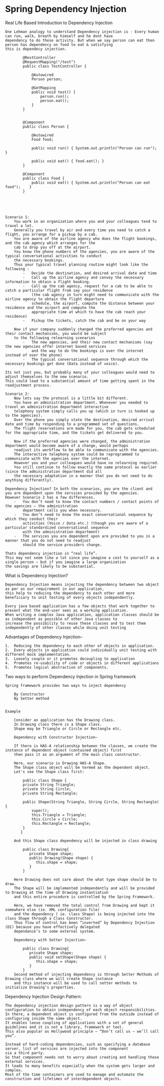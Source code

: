 # Spring Dependency Injection

Real Life Based Introduction to Dependency Injection

    One Lehman analogy to understand Dependency injection is - Every human can run, walk, breath by himself and he dont have 
    dependency to do these activity. But when we say person can eat then person has dependency on food to eat & satisfying  
    this is dependecy injection. 
    
            @RestController
            @RequestMapping("/test")
            public class TestController {

                @Autowired
                Person person;

                @GetMapping
                public void test() {
                    person.run();
                    person.eat();
                }
            }


            @Component
            public class Person {

                @Autowired
                Food food;

                public void run() { System.out.println("Person can run"); }

                public void eat() { food.eat(); }
            }
            
            @Component
            public class Food {
                public void eat() { System.out.println("Person can eat food");    }
            }


    
   
    
    Scenario 1:
        You work in an organization where you and your colleagues tend to travel a lot. 
        Generally you travel by air and every time you need to catch a flight, you arrange for a pickup by a cab. 
        You are aware of the airline agency who does the flight bookings, and the cab agency which arranges for the 
        cab to drop you off at the airport.
        You know the phone numbers of the agencies, you are aware of the typical conversational activities to conduct 
        the necessary bookings.
        Thus your typical travel planning routine might look like the following :
            -	Decide the destination, and desired arrival date and time
            -	Call up the airline agency and convey the necessary information to obtain a flight booking.
            -	Call up the cab agency, request for a cab to be able to catch a particular flight from say your residence 
                (the cab agency in turn might need to communicate with the airline agency to obtain the flight departure
                schedule, the airport, compute the distance between your residence and the airport and compute the 
                appropriate time at which to have the cab reach your residence)
            -	Pickup the tickets, catch the cab and be on your way
            
        Now if your company suddenly changed the preferred agencies and their contact mechanisms, you would be subject 
        to the following relearning scenarios
            -	The new agencies, and their new contact mechanisms (say the new agencies offer internet based services
                and the way to do the bookings is over the internet instead of over the phone)
            -	The typical conversational sequence through which the necessary bookings get done (Data instead of voice).
    
    Its not just you, but probably many of your colleagues would need to adjust themselves to the new scenario. 
    This could lead to a substantial amount of time getting spent in the readjustment process.
    
    Scenario 2:
        Now lets say the protocol is a little bit different. 
        You have an administration department. Whenever you needed to travel an administration department interactive 
        telephony system simply calls you up (which in turn is hooked up to the agencies). 
        Over the phone you simply state the destination, desired arrival date and time by responding to a programmed set of questions. 
        The flight reservations are made for you, the cab gets scheduled for the appropriate time, and the tickets get delivered to you.
        
        Now if the preferred agencies were changed, the administration department would become aware of a change, would perhaps 
        readjust its workflow to be able to communicate with the agencies. 
        The interactive telephony system could be reprogrammed to communicate with the agencies over the internet. 
        However you and your colleagues would have no relearning required. 
        You still continue to follow exactly the same protocol as earlier (since the administration department did all 
        the necessary adaptation in a manner that you do not need to do anything differently).
        
    Dependency Injection? In both the scenarios, you are the client and you are dependent upon the services provided by the agencies.
    However Scenario 2 has a few differences.
        -	You don’t need to know the contact numbers / contact points of the agencies – the administration 
            department calls you when necessary.
        -	You don’t need to know the exact conversational sequence by which they conduct their 
            activities (Voice / Data etc.) (though you are aware of a particular standardized conversational sequence 
            with the administration department)
        -	The services you are dependent upon are provided to you in a manner that you do not need to readjust 
            should the service providers change.
    
    Thats dependency injection in “real life”. 
    This may not seem like a lot since you imagine a cost to yourself as a single person – but if you imagine a large organization 
    the savings are likely to be substantial.
    
What is Dependency Injection?


    Dependency Injection means injecting the dependency between two object as per as our requirement in our application, 
    this help to reducing the dependency to each other and more beneficiary to unit testing of every objects independently.
    
    Every java based application has a few objects that work together to present what the end-user sees as a working application. 
    When writing a complex Java application, application classes should be as independent as possible of other Java classes to 
    increase the possibility to reuse these classes and to test them independently of other classes while doing unit testing

Advantages of Dependency Injection–

    1.	Reducing the dependency to each other of objects in application.
    2.	Every objects in application could individually unit testing with different mock implementation.
    3.	Loosely couple or it promotes decoupling to application
    4.	Promotes re-usability of code or objects in different applications
    5.	Promotes logical abstraction of components.

Two ways to perform Dependency Injection in Spring framework

    Spring framework provides two ways to inject dependency
    
        By Constructor
        By Setter method

        
    Example
    
        Consider an application has the Drawing class. 
        In Drawing class there is a Shape class.
        Shape may be Triangle or Circle or Rectangle etc.
        
        Dependency with Constructor Injection–
        
        If there is HAS-A relationship between the classes, we create the instance of dependent object (contained object) first
        then pass it as an argument of the main class constructor. 
        
        Here, our scenario is Drawing HAS-A Shape. 
        The Shape class object will be termed as the dependent object. 
        Let's see the Shape class first:
        
            public class Shape {  
            private String Triangle;  
            private String Circle;  
            private String Rectangle;  
              
            public Shape(String Triangle, String Circle, String Rectangle) {  
                super();  
                this.Triangle = Triangle;  
                this.Circle = Circle;  
                this.Rectangle = Rectangle;  
            }  
           }  
        
        And this Shape class dependency will be injected in class drawing 
        
            public class Drawing{
               private Shape shape;
               public Drawing(Shape shape) {
                  this.shape = shape;
               }
            }
    
        Here Drawing does not care about the what type shape should be to draw. 
        The Shape will be implemented independently and will be provided to Drawing at the time of Drawing instantiation 
        and this entire procedure is controlled by the Spring Framework.
        
        Here, we have removed the total control from Drawing and kept it somewhere else (ie. XML configuration file)
        and the dependency ( ie. class Shape) is being injected into the class Shape through a Class Constructor. 
        Thus flow of control has been “inverted” by Dependency Injection (DI) because you have effectively delegated 
        dependance’s to some external system.
        
        Dependency with Setter Injection–
        
            public class Drawing{
               private Shape shape;
               public void setShape(Shape shape) {
                  this.shape = shape;
               }
            }
        Second method of injecting dependency is through Setter Methods of Drawing class where we will create Shape instance
        and this instance will be used to call setter methods to initialize Drawing’s properties.

Dependency Injection Design Pattern:

    The dependency injection design pattern is a way of object configuration to obtain independency of each object responsibilities.
    In there, a dependent object is configured from the outside instead of configuring inside the same object. 
    It enables loose coupling of applications with a set of general guidelines and it is not a library, framework or tool. 
    This also popular as Hollywood principle – “Don’t call us – we’ll call you”.
    
    Instead of hard-coding dependencies, such as specifying a database server, list of services are injected into the component 
    via a third party. 
    So that component needs not to worry about creating and handling those external services. 
    It leads to many benefits especially when the system gets larger and complex. 
    Most of the time containers are used to manage and automate the construction and lifetimes of interdependent objects.
    
    
